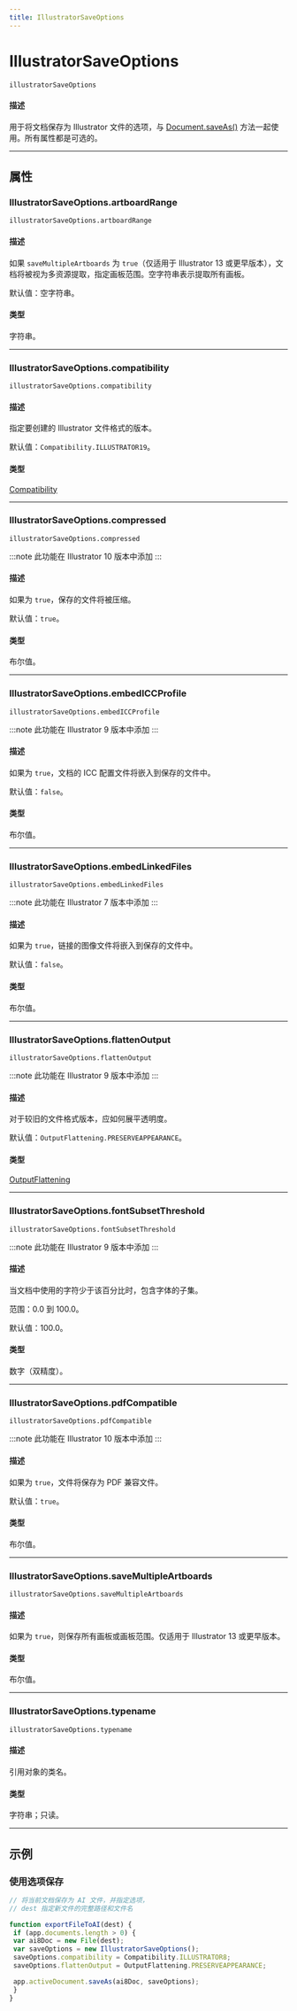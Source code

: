 ```yaml
---
title: IllustratorSaveOptions
---
```

# IllustratorSaveOptions

`illustratorSaveOptions`

#### 描述

用于将文档保存为 Illustrator 文件的选项，与 [Document.saveAs()](../Document#documentsaveas) 方法一起使用。所有属性都是可选的。

---

## 属性

### IllustratorSaveOptions.artboardRange

`illustratorSaveOptions.artboardRange`

#### 描述

如果 `saveMultipleArtboards` 为 `true`（仅适用于 Illustrator 13 或更早版本），文档将被视为多资源提取，指定画板范围。空字符串表示提取所有画板。

默认值：空字符串。

#### 类型

字符串。

---

### IllustratorSaveOptions.compatibility

`illustratorSaveOptions.compatibility`

#### 描述

指定要创建的 Illustrator 文件格式的版本。

默认值：`Compatibility.ILLUSTRATOR19`。

#### 类型

[Compatibility](../scripting-constants#compatibility)

---

### IllustratorSaveOptions.compressed

`illustratorSaveOptions.compressed`

:::note
此功能在 Illustrator 10 版本中添加
:::

#### 描述

如果为 `true`，保存的文件将被压缩。

默认值：`true`。

#### 类型

布尔值。

---

### IllustratorSaveOptions.embedICCProfile

`illustratorSaveOptions.embedICCProfile`

:::note
此功能在 Illustrator 9 版本中添加
:::

#### 描述

如果为 `true`，文档的 ICC 配置文件将嵌入到保存的文件中。

默认值：`false`。

#### 类型

布尔值。

---

### IllustratorSaveOptions.embedLinkedFiles

`illustratorSaveOptions.embedLinkedFiles`

:::note
此功能在 Illustrator 7 版本中添加
:::

#### 描述

如果为 `true`，链接的图像文件将嵌入到保存的文件中。

默认值：`false`。

#### 类型

布尔值。

---

### IllustratorSaveOptions.flattenOutput

`illustratorSaveOptions.flattenOutput`

:::note
此功能在 Illustrator 9 版本中添加
:::

#### 描述

对于较旧的文件格式版本，应如何展平透明度。

默认值：`OutputFlattening.PRESERVEAPPEARANCE`。

#### 类型

[OutputFlattening](../scripting-constants#outputflattening)

---

### IllustratorSaveOptions.fontSubsetThreshold

`illustratorSaveOptions.fontSubsetThreshold`

:::note
此功能在 Illustrator 9 版本中添加
:::

#### 描述

当文档中使用的字符少于该百分比时，包含字体的子集。

范围：0.0 到 100.0。

默认值：100.0。

#### 类型

数字（双精度）。

---

### IllustratorSaveOptions.pdfCompatible

`illustratorSaveOptions.pdfCompatible`

:::note
此功能在 Illustrator 10 版本中添加
:::

#### 描述

如果为 `true`，文件将保存为 PDF 兼容文件。

默认值：`true`。

#### 类型

布尔值。

---

### IllustratorSaveOptions.saveMultipleArtboards

`illustratorSaveOptions.saveMultipleArtboards`

#### 描述

如果为 `true`，则保存所有画板或画板范围。仅适用于 Illustrator 13 或更早版本。

#### 类型

布尔值。

---

### IllustratorSaveOptions.typename

`illustratorSaveOptions.typename`

#### 描述

引用对象的类名。

#### 类型

字符串；只读。

---

## 示例

### 使用选项保存

```javascript
// 将当前文档保存为 AI 文件，并指定选项，
// dest 指定新文件的完整路径和文件名

function exportFileToAI(dest) {
 if (app.documents.length > 0) {
 var ai8Doc = new File(dest);
 var saveOptions = new IllustratorSaveOptions();
 saveOptions.compatibility = Compatibility.ILLUSTRATOR8;
 saveOptions.flattenOutput = OutputFlattening.PRESERVEAPPEARANCE;

 app.activeDocument.saveAs(ai8Doc, saveOptions);
 }
}
```
